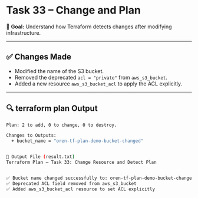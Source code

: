 # Task 33 – Change and Plan

📌 **Goal:** Understand how Terraform detects changes after modifying infrastructure.

---

## ✅ Changes Made

- Modified the name of the S3 bucket.
- Removed the deprecated `acl = "private"` from `aws_s3_bucket`.
- Added a new resource `aws_s3_bucket_acl` to apply the ACL explicitly.

---

## 🔍 terraform plan Output

```bash
Plan: 2 to add, 0 to change, 0 to destroy.

Changes to Outputs:
  + bucket_name = "oren-tf-plan-demo-bucket-changed"


📁 Output File (result.txt)
Terraform Plan – Task 33: Change Resource and Detect Plan


✅ Bucket name changed successfully to: oren-tf-plan-demo-bucket-changed
✅ Deprecated ACL field removed from aws_s3_bucket
✅ Added aws_s3_bucket_acl resource to set ACL explicitly
